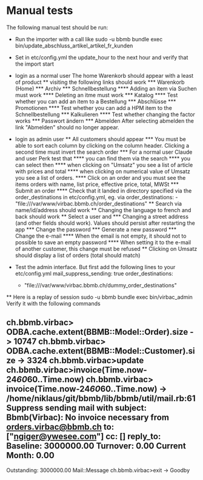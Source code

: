 # Manual tests

The following manual test should be run:
* Run the importer with a call like
  sudo -u bbmb bundle exec bin/update_abschluss_artikel_artikel_fr_kunden
* Set in etc/config.yml the update_hour to the next hour and verify that the import start

* login as a normal user
  The home Warenkorb should appear with a least of product
** visiting the following links should work
*** Warenkorb (Home)
*** Archiv
*** Schnellbestellung
**** Adding an item via Suchen must work
**** Deleting an itme must work
*** Katalog
**** Test whether you can add an item to a Bestellung
*** Abschlüsse
*** Promotionen
**** Test whether you can add a HPM item to the Schnellbestellung
*** Kalkulieren
**** Test whether changing the factor works
*** Passwort ändern
*** Abmelden
After selecting abmelden the link "Abmelden" should no longer appear.

* login as admin user
** All customers should appear
*** You must be able to sort each column by clicking on the column header. Clicking a second time must invert the search order
*** For a normal user Claude and user Perk test that
**** you can find them via the search
**** you can select then
**** when clicking on "Umsatz" you see a list of article with prices and total
**** when clicking on numerical value of Umsatz you see a list of orders.
**** Click on an order and you must see the items orders with name, list price, effective price, total, MWSt
*** Submit an order
**** Check that it landed in directory specified via the order_destinations in etc/config.yml, eg. via
     order_destinations:
        - "file:///var/www/virbac.bbmb.ch/order_destinations"
** Search via name/id/address should work
** Changing the language to french and back should work
** Select a user and
*** Changing a street address (and other fields should work). Values should persist after restarting the app
*** Change the password
*** Generate a new password
*** Change the e-mail
**** When the email is not empty, it should not to possible to save an empty password
**** When setting it to the e-mail of another customer, this change must be refused
** Clicking on Umsatz should display a list of orders (total should match)

* Test the admin interface. But first add the following lines to your etc/config.yml
  mail_suppress_sending: true
  order_destinations:
    - "file:///var/www/virbac.bbmb.ch/dummy_order_destinations"

** Here is a replay of session
  sudo -u bbmb bundle exec bin/virbac_admin
  Verify it with the following commands

  ch.bbmb.virbac> ODBA.cache.extent(BBMB::Model::Order).size
  -> 10747
  ch.bbmb.virbac> ODBA.cache.extent(BBMB::Model::Customer).size
  -> 3324
  ch.bbmb.virbac>update
  ch.bbmb.virbac>invoice(Time.now-24*60*60..Time.now)
  ch.bbmb.virbac> invoice(Time.now-24*60*60..Time.now)
  -> /home/niklaus/git/bbmb/lib/bbmb/util/mail.rb:61 Suppress sending mail with subject: Bbmb(Virbac): No invoice necessary
  from orders.virbac@bbmb.ch to: ["ngiger@ywesee.com"] cc: [] reply_to:
  Baseline:      3000000.00
  Turnover:            0.00
  Current Month:       0.00
  -------------------------
  Outstanding:   3000000.00
  Mail::Message
  ch.bbmb.virbac>exit
  -> Goodby
